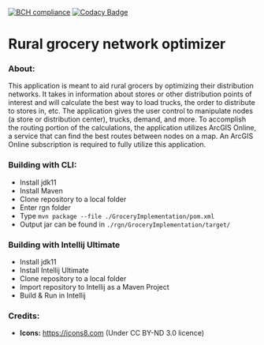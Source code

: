 [![BCH compliance](https://bettercodehub.com/edge/badge/Colin1224/rgn?branch=master)](https://bettercodehub.com/) [![Codacy Badge](https://api.codacy.com/project/badge/Grade/26d7b54ca4d045d7b6770740bc7efce3)](https://www.codacy.com/manual/colin.cope/rgn?utm_source=github.com&amp;utm_medium=referral&amp;utm_content=Colin1224/rgn&amp;utm_campaign=Badge_Grade)
# Rural grocery network optimizer

### About:

This application is meant to aid rural grocers by optimizing their distribution networks. It takes in 
information about stores or other distribution points of interest and will calculate the best way to 
load trucks, the order to distribute to stores in, etc. The application gives the user control to 
manipulate nodes (a store or distribution center), trucks, demand, and more. To accomplish the routing 
portion of the calculations, the application utilizes ArcGIS Online, a service that can find the best 
routes between nodes on a map. An ArcGIS Online subscription is required to fully utilize this application.

### Building with CLI:

* Install jdk11
* Install Maven
* Clone repository to a local folder
* Enter rgn folder
* Type `mvn package --file ./GroceryImplementation/pom.xml`
* Output jar can be found in `./rgn/GroceryImplementation/target/`

### Building with Intellij Ultimate

* Install jdk11
* Install Intellij Ultimate
* Clone repository to a local folder
* Import repository to Intellij as a Maven Project
* Build & Run in Intellij

### Credits:

 * __Icons:__ https://icons8.com (Under CC BY-ND 3.0 licence)
 
